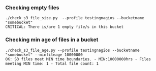 ### Checking empty files
```
./check_s3_file_size.py  --profile testingnagios --bucketname "somebucket"
CRITICAL: There is/are 1 empty file/s in this bucket
```
### Checking min age of files in a bucket
```
./check_s3_file_age.py --profile testingnagios --bucketname "somebucket" --minfileage 10000000
OK: S3 files meet MIN time boundaries. - MIN:10000000hrs - Files meeting MIN time: 1 - Total file count: 1
```
